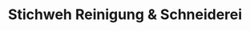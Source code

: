 ---
title: "Stichweh Reinigung & Schneiderei"
url: /bremen/stichweh-reinigung-und-schneiderei/
shop: Schneiderei
---